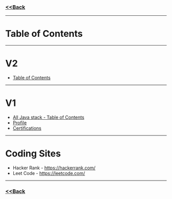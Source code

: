 ### [<<Back](../README.md)
------
# Table of Contents
------
# V2
* [Table of Contents](java-v2/README.md)
------
# V1
* [All Java stack - Table of Contents](java/README.md#index)
* [Profile](java/profile.md)
* [Certifications](java/certifications.md)
------
# Coding Sites
* Hacker Rank - https://hackerrank.com/
* Leet Code - https://leetcode.com/
------
### [<<Back](../README.md)